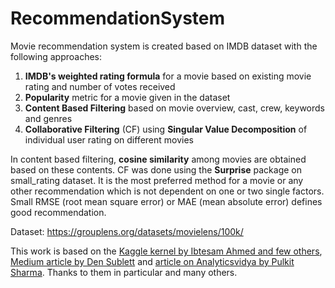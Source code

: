 # RecommendationSystem

Movie recommendation system is created based on IMDB dataset with the following approaches:
1. **IMDB's weighted rating formula** for a movie based on existing movie rating and number of votes received
2. **Popularity** metric for a movie given in the dataset
3. **Content Based Filtering** based on movie overview, cast, crew, keywords and genres
4. **Collaborative Filtering** (CF) using **Singular Value Decomposition** of individual user rating on different movies

In content based filtering, **cosine similarity** among movies are obtained based on these contents.
CF was done using the **Surprise** package on small_rating dataset. It is the most preferred method for a movie or any other recommendation which is not dependent on one or two single factors. Small RMSE (root mean square error) or MAE (mean absolute error) defines good recommendation. 

Dataset: https://grouplens.org/datasets/movielens/100k/

This work is based on the [Kaggle kernel by Ibtesam Ahmed and few others](https://www.kaggle.com/ibtesama/getting-started-with-a-movie-recommendation-system), [Medium article by Den Sublett](https://towardsdatascience.com/beginners-recommendation-systems-with-python-ee1b08d2efb6) and [article on Analyticsvidya by Pulkit Sharma](https://www.analyticsvidhya.com/blog/2018/06/comprehensive-guide-recommendation-engine-python/). Thanks to them in particular and many others.

